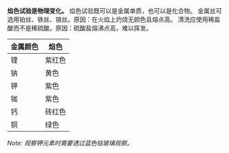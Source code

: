 **焰色试验是物理变化。**
焰色试验既可以是金属单质，也可以是化合物。
金属丝可选用铂丝、铁丝、铬丝。原因：在火焰上灼烧无颜色且熔点高。
清洗应使用稀盐酸而不是稀硫酸。原因：硫酸盐熔沸点高，难以挥发。

| 金属颜色 | 焰色   |
| -------- | ------ |
| 锂       | 紫红色 |
| 钠       | 黄色   |
| 钾       | 紫色   |
| 铷       | 紫色   |
| 钙       | 砖红色 |
| 铜       | 绿色   | 

*Note: 观察钾元素时需要透过蓝色钴玻璃观察。*